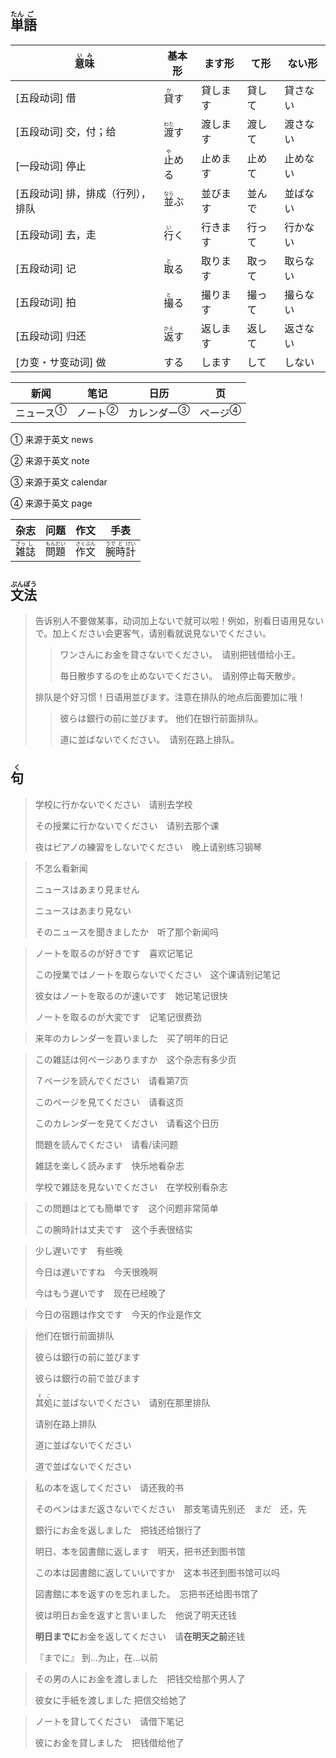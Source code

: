 ## <ruby>単<rt>たん</rt>語<rt>ご</rt></ruby>

| <ruby>意<rt>い</rt>味<rt>み</rt></ruby> | 基本形                         | ます形   | て形   | ない形   |
| --------------------------------------- | ------------------------------ | -------- | ------ | -------- |
| [五段动词] 借                           | <ruby>貸<rt>か</rt>す</ruby>   | 貸します | 貸して | 貸さない |
| [五段动词] 交，付；给                   | <ruby>渡<rt>わた</rt>す</ruby> | 渡します | 渡して | 渡さない |
| [一段动词] 停止                         | <ruby>止<rt>や</rt>める</ruby> | 止めます | 止めて | 止めない |
| [五段动词] 排，排成（行列），排队       | <ruby>並<rt>なら</rt>ぶ</ruby> | 並びます | 並んで | 並ばない |
| [五段动词] 去，走                       | <ruby>行<rt>い</rt>く</ruby>   | 行きます | 行って | 行かない |
| [五段动词] 记                           | <ruby>取<rt>と</rt>る</ruby>   | 取ります | 取って | 取らない |
| [五段动词] 拍                           | <ruby>撮<rt>と</rt>る</ruby>   | 撮ります | 撮って | 撮らない |
| [五段动词] 归还                         | <ruby>返<rt>かえ</rt>す</ruby> | 返します | 返して | 返さない |
| [カ变・サ变动词] 做                     | する                           | します   | して   | しない   |

| 新闻                        | 笔记                      | 日历                          | 页                        |
| --------------------------- | ------------------------- | ----------------------------- | ------------------------- |
| <a>ニュース</a><sup>①</sup> | <a>ノート</a><sup>②</sup> | <a>カレンダー</a><sup>③</sup> | <a>ページ</a><sup>④</sup> |

① 来源于英文 news

② 来源于英文 note

③ 来源于英文 calendar

④ 来源于英文 page

| 杂志                                      | 问题                                        | 作文                                        | 手表                                                     |
| ----------------------------------------- | ------------------------------------------- | ------------------------------------------- | -------------------------------------------------------- |
| <ruby>雑<rt>ざっ</rt>誌<rt>し</rt></ruby> | <ruby>問<rt>もん</rt>題<rt>だい</rt></ruby> | <ruby>作<rt>さく</rt>文<rt>ぶん</rt></ruby> | <ruby>腕<rt>うで</rt>時<rt>ど</rt>計<rt>けい</rt></ruby> |



## <ruby>文<rt>ぶん</rt>法<rt>ぽう</rt></ruby>

> 告诉别人不要做某事，动词加上ないで就可以啦！例如，别看日语用見ないで。加上ください会更客气，请别看就说見ないでください。
>
> > ワンさんにお金を貸さないでください。　请别把钱借给小王。
> >
> > 毎日散歩するのを止めないでください。　请别停止每天散步。
>
> 
>
> 排队是个好习惯！日语用並びます。注意在排队的地点后面要加に哦！
>
> > 彼らは銀行の前に並びます。	他们在银行前面排队。
> >
> > 道に並ばないでください。　请别在路上排队。



## <ruby>句<rt>く</rt></ruby>

> 学校に行かないでください　请别去学校
>
> その授業に行かないでください　请别去那个课
>
> 夜はピアノの練習をしないでください　晚上请别练习钢琴
>

> 不怎么看新闻
>
> ニュースはあまり見ません
>
> ニュースはあまり見ない
>
> そのニュースを聞きましたか　听了那个新闻吗

> ノートを取るのが好きです　喜欢记笔记
>
> この授業ではノートを取らないでください　这个课请别记笔记
>
> 彼女はノートを取るのが速いです　她记笔记很快
>
> ノートを取るのが大変です　记笔记很费劲

> 来年のカレンダーを買いました　买了明年的日记
>

> この雑誌は何ページありますか　这个杂志有多少页
>
> ７ページを読んでください　请看第7页
>
> このページを見てください　请看这页
>
> このカレンダーを見てください　请看这个日历
>
> 問題を読んでください　请看/读问题
>
> 雑誌を楽しく読みます　快乐地看杂志
>
> 学校で雑誌を見ないでください　在学校别看杂志

> この問題はとても簡単です　这个问题非常简单
>
> この腕時計は丈夫です　这个手表很结实
>

> 少し遅いです　有些晚
>
> 今日は遅いですね　今天很晚啊
>
> 今はもう遅いです　现在已经晚了

> 今日の宿題は作文です　今天的作业是作文
>

> 他们在银行前面排队
>
> 彼らは銀行の前に並びます　
>
> 彼らは銀行の前で並びます　
>
> <ruby>其処<rt>そこ</rt></ruby>に並ばないでください　请别在那里排队
>
> 请别在路上排队
>
> 道に並ばないでください
>
> 道で並ばないでください

> 私の本を返してください　请还我的书
>
> そのペンはまだ返さないでください　那支笔请先别还　まだ　还，先
>
> 銀行にお金を返しました　把钱还给银行了
>
> 明日、本を図書館に返します　明天，把书还到图书馆
>
> この本は図書館に返していいですか　这本书还到图书馆可以吗
>
> 図書館に本を返すのを忘れました。　忘把书还给图书馆了
>
> 彼は明日お金を返すと言いました　他说了明天还钱
>
> **明日までに**お金を返してください　请**在明天之前**还钱
>
> 『までに』 到…为止，在…以前

> その男の人にお金を渡しました　把钱交给那个男人了
>
> 彼女に手紙を渡しました	把信交给她了

> ノートを貸してください　请借下笔记
>
> 彼にお金を貸しました　把钱借给他了
